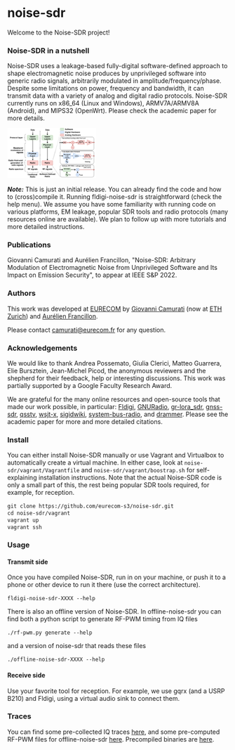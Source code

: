 # noise-sdr

Welcome to the Noise-SDR project!

### Noise-SDR in a nutshell

Noise-SDR uses a leakage-based fully-digital software-defined approach to shape
electromagnetic noise produces by unprivileged software into generic radio
signals, arbitrarily modulated in amplitude/frequency/phase. Despite some limitations on
power, frequency and bandwidth, it can transmit data with a variety of analog
and digital radio protocols. 
Noise-SDR currently runs on x86_64 (Linux and Windows), ARMV7A/ARMV8A (Android),
and MIPS32 (OpenWrt). Please check the academic paper for more details.

<img src="docs/images/overview.jpg" alt="Noise-SDR Overview" width="40%" height="auto"/>
<!--<img src="docs/images/overview2.jpg" alt="Noise-SDR Overview 2" width="40%" height="auto"/>-->
<!--<img src="docs/images/thor22-rtty45-psk125r-3.jpg" alt="Noise-SDR Example" width="40%" height="auto"/>-->

***Note:*** This is just an initial release. You can already find the code and how to
(cross)compile it. Running fldigi-noise-sdr is straightforward (check the help menu).
We assume you have some familiarity with running code on various platforms,
EM leakage, popular SDR tools and radio protocols
(many resources online are available). We plan to follow up with more tutorials
and more detailed instructions.

### Publications

Giovanni Camurati and Aurélien Francillon, "Noise-SDR: Arbitrary Modulation of Electromagnetic Noise from Unprivileged Software and Its Impact on Emission Security", to appear at IEEE S&P 2022.

### Authors

This work was developed at [EURECOM][eurecom] by [Giovanni Camurati][gc] (now at
[ETH Zurich][eth-syssec]) and
[Aurélien Francillon][af].

Please contact [camurati@eurecom.fr](mailto:camurati@eurecom.fr) for any
question.

### Acknowledgements

We would like to thank Andrea Possemato, Giulia Clerici, Matteo Guarrera, Elie Bursztein,
Jean-Michel Picod, the anonymous reviewers and the shepherd for their feedback,
help or interesting discussions.
This work was partially supported by a Google Faculty Research Award.

We are grateful for the many online resources and open-source tools that made
our work possible, in particular:
[Fldigi][fldigi],
[GNURadio][gnuradio],
[gr-lora_sdr][gr-lora_sdr],
[gnss-sdr][gnss-sdr],
[qsstv][qsstv],
[wsjt-x][wsjt-x],
[sigidwiki][sigidwiki],
[system-bus-radio][system-bus-radio], and
[drammer][drammer].
Please see the academic paper for more and more detailed citations.

### Install

You can either install Noise-SDR manually or use Vagrant and Virtualbox to
automatically create a virtual machine. In either case, look at 
```noise-sdr/vagrant/Vagrantfile``` and ```noise-sdr/vagrant/boostrap.sh``` for
self-explaining installation instructions. Note that the actual Noise-SDR code
is only a small part of this, the rest being popular SDR tools required, for
example, for reception.

```
git clone https://github.com/eurecom-s3/noise-sdr.git
cd noise-sdr/vagrant
vagrant up
vagrant ssh
```

### Usage

#### Transmit side

Once you have compiled Noise-SDR, run in on your machine, or push it to a phone
or other device to run it there (use the correct architecture).

```
fldigi-noise-sdr-XXXX --help
```

There is also an offline version of Noise-SDR.
In offline-noise-sdr you can find both a python script to generate RF-PWM timing
from IQ files
```
./rf-pwm.py generate --help
```
and a version of noise-sdr that reads these files
```
./offline-noise-sdr-XXXX --help
```

#### Receive side

Use your favorite tool for reception. For example, we use gqrx (and a USRP B210)
and Fldigi, using a virtual audio sink to connect them.

### Traces

You can find some pre-collected IQ traces [here][traces], and some pre-computed
RF-PWM files for offline-noise-sdr [here][rfpwm]. 
Precompiled binaries are [here][binary].

[eurecom]: http://www.eurecom.fr/en
[af]: http://s3.eurecom.fr/~aurel/
[gc]: https://giocamurati.github.io
[eth-syssec]: https://syssec.ethz.ch/
[traces]: https://1drv.ms/u/s!AqlwqphoQwZ5qSpScQH9IPzaBstx?e=dvnG1Z
[rfpwm]: https://1drv.ms/u/s!AqlwqphoQwZ5qSmq3aEv_CQwIx48?e=sVTFIY
[binary]: https://1drv.ms/u/s!AqlwqphoQwZ5qSjIfMp2wkCCqNYe?e=80meEv

[fldigi]: https://www.w1hkj.com/
[gnuradio]: https://www.gnuradio.org/
[gr-lora_sdr]: https://github.com/tapparelj/gr-lora_sdr
[gnss-sdr]: https://gnss-sdr.org/
[qsstv]: http://users.telenet.be/on4qz/
[wsjt-x]: https://physics.princeton.edu/pulsar/k1jt/wsjtx.html
[sigidwiki]: https://www.sigidwiki.com/wiki/Signal_Identification_Guide
[system-bus-radio]: https://github.com/fulldecent/system-bus-radio
[drammer]: https://github.com/vusec/drammer

